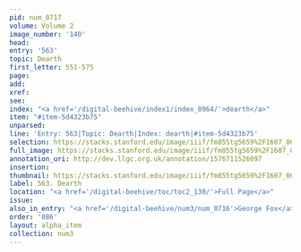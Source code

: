 ```yaml
---
pid: num_0717
volume: Volume 2
image_number: '140'
head: 
entry: '563'
topic: Dearth
first_letter: 551-575
page: 
add: 
xref: 
see: 
index: "<a href='/digital-beehive/index1/index_0964/'>dearth</a>"
item: "#item-5d4323b75"
unparsed: 
line: 'Entry: 563|Topic: Dearth|Index: dearth|#item-5d4323b75'
selection: https://stacks.stanford.edu/image/iiif/fm855tg5659%2F1607_0607/894,4529,2778,387/full/0/default.jpg
full_image: https://stacks.stanford.edu/image/iiif/fm855tg5659%2F1607_0607/full/full/0/default.jpg
annotation_uri: http://dev.llgc.org.uk/annotation/1576711526097
insertion: 
thumbnail: https://stacks.stanford.edu/image/iiif/fm855tg5659%2F1607_0607/894,4529,600,180/250,/0/default.jpg
label: 563. Dearth
location: "<a href='/digital-beehive/toc/toc2_130/'>Full Page</a>"
issue: 
also_in_entry: "<a href='/digital-beehive/num3/num_0716'>George Fox</a>"
order: '086'
layout: alpha_item
collection: num3
---
```

